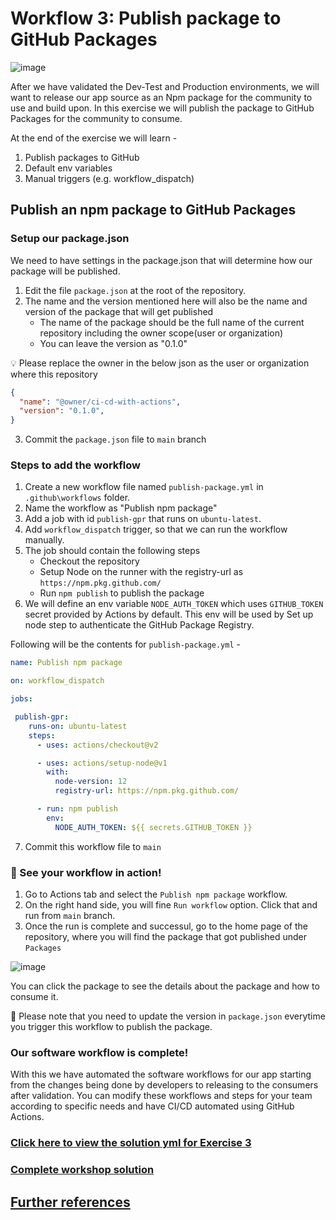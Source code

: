 # Workflow 3: Publish package to GitHub Packages

![image](https://user-images.githubusercontent.com/25735209/112420511-556de700-8d53-11eb-90c0-5f0ebea8bcd3.png)

After we have validated the Dev-Test and Production environments, we will want to release our app source as an Npm package for the community to use and build upon. In this exercise we will publish the package to GitHub Packages for the community to consume.

At the end of the exercise we will learn - 
1. Publish packages to GitHub
2. Default env variables
3. Manual triggers (e.g. workflow_dispatch)

## Publish an npm package to GitHub Packages

### Setup our package.json
We need to have settings in the package.json that will determine how our package will be published.
1. Edit the file `package.json` at the root of the repository.
2. The name and the version mentioned here will also be the name and version of the package that will get published
    - The name of the package should be the full name of the current repository including the owner scope(user or organization)
    - You can leave the version as "0.1.0"
    
💡 Please replace the owner in the below json as the user or organization where this repository 
```json
{
  "name": "@owner/ci-cd-with-actions",
  "version": "0.1.0",
}
```

3. Commit the `package.json` file to `main` branch

### Steps to add the workflow 
1. Create a new workflow file named `publish-package.yml` in `.github\workflows` folder.
2. Name the workflow as "Publish npm package"
3. Add a job with id `publish-gpr` that runs on `ubuntu-latest`.
4. Add `workflow_dispatch` trigger, so that we can run the workflow manually.
5. The job should contain the following steps 
    - Checkout the repository
    - Setup Node on the runner with the registry-url as `https://npm.pkg.github.com/`
    - Run `npm publish` to publish the package
6. We will define an env variable `NODE_AUTH_TOKEN` which uses `GITHUB_TOKEN` secret provided by Actions by default. This env will be used by Set up node step to authenticate the GitHub Package Registry.

Following will be the contents for `publish-package.yml` - 

```yaml
name: Publish npm package

on: workflow_dispatch

jobs:

 publish-gpr:
    runs-on: ubuntu-latest
    steps:
      - uses: actions/checkout@v2

      - uses: actions/setup-node@v1
        with:
          node-version: 12
          registry-url: https://npm.pkg.github.com/

      - run: npm publish
        env:
          NODE_AUTH_TOKEN: ${{ secrets.GITHUB_TOKEN }}
```
7. Commit this workflow file to `main`

### 🎉 See your workflow in action!

1. Go to Actions tab and select the `Publish npm package` workflow.
2. On the right hand side, you will fine `Run workflow` option. Click that and run from `main` branch.
3. Once the run is complete and successul, go to the home page of the repository, where you will find the package that got published under `Packages`

![image](https://user-images.githubusercontent.com/25735209/112415100-39654800-8d49-11eb-96ad-aa1fdda86d1d.png)

You can click the package to see the details about the package and how to consume it.

📓 Please note that you need to update the version in `package.json` everytime you trigger this workflow to publish the package.

### Our software workflow is complete!

With this we have automated the software workflows for our app starting from the changes being done by developers to releasing to the consumers after validation. You can modify these workflows and steps for your team according to specific needs and have CI/CD automated using GitHub Actions.

### [Click here to view the solution yml for Exercise 3](./solution/publish_package.yml)
### [Complete workshop solution](./solution)

## [Further references](./further_reference.md)

